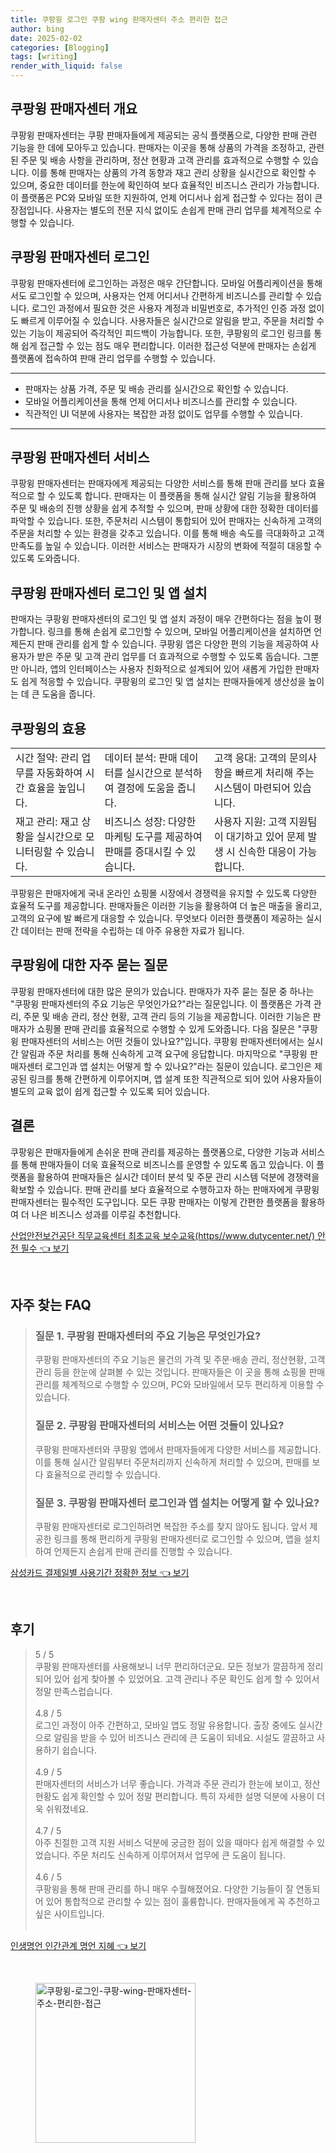 ```yaml
---
title: 쿠팡윙 로그인 쿠팡 wing 판매자센터 주소 편리한 접근
author: bing
date: 2025-02-02
categories: [Blogging]
tags: [writing]
render_with_liquid: false
---
```



<h2 id='쿠팡윙판매자센터개요'>쿠팡윙 판매자센터 개요</h2>

<p>쿠팡윙 판매자센터는 쿠팡 판매자들에게 제공되는 공식 플랫폼으로, 다양한 판매 관련 기능을 한 데에 모아두고 있습니다. 판매자는 이곳을 통해 상품의 가격을 조정하고, 관련된 주문 및 배송 사항을 관리하며, 정산 현황과 고객 관리를 효과적으로 수행할 수 있습니다. 이를 통해 판매자는 상품의 가격 동향과 재고 관리 상황을 실시간으로 확인할 수 있으며, 중요한 데이터를 한눈에 확인하여 보다 효율적인 비즈니스 관리가 가능합니다. 이 플랫폼은 PC와 모바일 또한 지원하여, 언제 어디서나 쉽게 접근할 수 있다는 점이 큰 장점입니다. 사용자는 별도의 전문 지식 없이도 손쉽게 판매 관리 업무를 체계적으로 수행할 수 있습니다.</p>

<h2 id='쿠팡윙판매자센터로그인'>쿠팡윙 판매자센터 로그인</h2>

<p>쿠팡윙 판매자센터에 로그인하는 과정은 매우 간단합니다. 모바일 어플리케이션을 통해서도 로그인할 수 있으며, 사용자는 언제 어디서나 간편하게 비즈니스를 관리할 수 있습니다. 로그인 과정에서 필요한 것은 사용자 계정과 비밀번호로, 추가적인 인증 과정 없이도 빠르게 이루어질 수 있습니다. 사용자들은 실시간으로 알림을 받고, 주문을 처리할 수 있는 기능이 제공되어 즉각적인 피드백이 가능합니다. 또한, 쿠팡윙의 로그인 링크를 통해 쉽게 접근할 수 있는 점도 매우 편리합니다. 이러한 접근성 덕분에 판매자는 손쉽게 플랫폼에 접속하여 판매 관리 업무를 수행할 수 있습니다.</p>

<hr />

<ul>
    <li>판매자는 상품 가격, 주문 및 배송 관리를 실시간으로 확인할 수 있습니다.</li>
    <li>모바일 어플리케이션을 통해 언제 어디서나 비즈니스를 관리할 수 있습니다.</li>
    <li>직관적인 UI 덕분에 사용자는 복잡한 과정 없이도 업무를 수행할 수 있습니다.</li>
</ul>

<hr />

<h2 id='쿠팡윙판매자센터서비스'>쿠팡윙 판매자센터 서비스</h2>

<p>쿠팡윙 판매자센터는 판매자에게 제공되는 다양한 서비스를 통해 판매 관리를 보다 효율적으로 할 수 있도록 합니다. 판매자는 이 플랫폼을 통해 실시간 알림 기능을 활용하여 주문 및 배송의 진행 상황을 쉽게 추적할 수 있으며, 판매 상황에 대한 정확한 데이터를 파악할 수 있습니다. 또한, 주문처리 시스템이 통합되어 있어 판매자는 신속하게 고객의 주문을 처리할 수 있는 환경을 갖추고 있습니다. 이를 통해 배송 속도를 극대화하고 고객 만족도를 높일 수 있습니다. 이러한 서비스는 판매자가 시장의 변화에 적절히 대응할 수 있도록 도와줍니다.</p>

<h2 id='쿠팡윙판매자센터로그인및앱설치'>쿠팡윙 판매자센터 로그인 및 앱 설치</h2>

<p>판매자는 쿠팡윙 판매자센터의 로그인 및 앱 설치 과정이 매우 간편하다는 점을 높이 평가합니다. 링크를 통해 손쉽게 로그인할 수 있으며, 모바일 어플리케이션을 설치하면 언제든지 판매 관리를 쉽게 할 수 있습니다. 쿠팡윙 앱은 다양한 편의 기능을 제공하여 사용자가 받은 주문 및 고객 관리 업무를 더 효과적으로 수행할 수 있도록 돕습니다. 그뿐만 아니라, 앱의 인터페이스는 사용자 친화적으로 설계되어 있어 새롭게 가입한 판매자도 쉽게 적응할 수 있습니다. 쿠팡윙의 로그인 및 앱 설치는 판매자들에게 생산성을 높이는 데 큰 도움을 줍니다.</p>

<h2 id='쿠팡윙의효용'>쿠팡윙의 효용</h2>

<table>
    <tr>
        <td>시간 절약: 관리 업무를 자동화하여 시간 효율을 높입니다.</td>
        <td>데이터 분석: 판매 데이터를 실시간으로 분석하여 결정에 도움을 줍니다.</td>
        <td>고객 응대: 고객의 문의사항을 빠르게 처리해 주는 시스템이 마련되어 있습니다.</td>
    </tr>
    <tr>
        <td>재고 관리: 재고 상황을 실시간으로 모니터링할 수 있습니다.</td>
        <td>비즈니스 성장: 다양한 마케팅 도구를 제공하여 판매를 증대시킬 수 있습니다.</td>
        <td>사용자 지원: 고객 지원팀이 대기하고 있어 문제 발생 시 신속한 대응이 가능합니다.</td>
    </tr>
</table>

<p>쿠팡윙은 판매자에게 국내 온라인 쇼핑몰 시장에서 경쟁력을 유지할 수 있도록 다양한 효율적 도구를 제공합니다. 판매자들은 이러한 기능을 활용하여 더 높은 매출을 올리고, 고객의 요구에 발 빠르게 대응할 수 있습니다. 무엇보다 이러한 플랫폼이 제공하는 실시간 데이터는 판매 전략을 수립하는 데 아주 유용한 자료가 됩니다.</p>

<h2 id='쿠팡윙에대한질문과답변'>쿠팡윙에 대한 자주 묻는 질문</h2>

<p>쿠팡윙 판매자센터에 대한 많은 문의가 있습니다. 판매자가 자주 묻는 질문 중 하나는 "쿠팡윙 판매자센터의 주요 기능은 무엇인가요?"라는 질문입니다. 이 플랫폼은 가격 관리, 주문 및 배송 관리, 정산 현황, 고객 관리 등의 기능을 제공합니다. 이러한 기능은 판매자가 쇼핑몰 판매 관리를 효율적으로 수행할 수 있게 도와줍니다. 다음 질문은 "쿠팡윙 판매자센터의 서비스는 어떤 것들이 있나요?"입니다. 쿠팡윙 판매자센터에서는 실시간 알림과 주문 처리를 통해 신속하게 고객 요구에 응답합니다. 마지막으로 "쿠팡윙 판매자센터 로그인과 앱 설치는 어떻게 할 수 있나요?"라는 질문이 있습니다. 로그인은 제공된 링크를 통해 간편하게 이루어지며, 앱 설계 또한 직관적으로 되어 있어 사용자들이 별도의 교육 없이 쉽게 접근할 수 있도록 되어 있습니다.</p>

<h2 id='결론'>결론</h2>

<p>쿠팡윙은 판매자들에게 손쉬운 판매 관리를 제공하는 플랫폼으로, 다양한 기능과 서비스를 통해 판매자들이 더욱 효율적으로 비즈니스를 운영할 수 있도록 돕고 있습니다. 이 플랫폼을 활용하여 판매자들은 실시간 데이터 분석 및 주문 관리 시스템 덕분에 경쟁력을 확보할 수 있습니다. 판매 관리를 보다 효율적으로 수행하고자 하는 판매자에게 쿠팡윙 판매자센터는 필수적인 도구입니다. 모든 쿠팡 판매자는 이렇게 간편한 플랫폼을 활용하여 더 나은 비즈니스 성과를 이루길 추천합니다.</p>


<p><a class="click-button" title="산업안전보건공단 직무교육센터 최초교육 보수교육(https//www.dutycenter.net/) 안전 필수" href="https://blackassets.github.io/posts/%EC%82%B0%EC%97%85%EC%95%88%EC%A0%84%EB%B3%B4%EA%B1%B4%EA%B3%B5%EB%8B%A8-%EC%A7%81%EB%AC%B4%EA%B5%90%EC%9C%A1%EC%84%BC%ED%84%B0-%EC%B5%9C%EC%B4%88%EA%B5%90%EC%9C%A1-%EB%B3%B4%EC%88%98%EA%B5%90%EC%9C%A1(httpswww.dutycenter.net)-%EC%95%88%EC%A0%84-%ED%95%84%EC%88%98/" rel="dofollow">산업안전보건공단 직무교육센터 최초교육 보수교육(https//www.dutycenter.net/) 안전 필수 👈 보기</a></p><br>
<h2 id='자주_찾는_FAQ'>자주 찾는 FAQ</h2>
<div itemscope="" itemtype="https://schema.org/FAQPage">
<blockquote>
<div itemscope="" itemprop="mainEntity" itemtype="https://schema.org/Question">
<h3 itemprop="name">질문 1. 쿠팡윙 판매자센터의 주요 기능은 무엇인가요?</h3>
<div itemscope="" itemprop="acceptedAnswer" itemtype="https://schema.org/Answer">
<span itemprop="text">
<p>쿠팡윙 판매자센터의 주요 기능은 물건의 가격 및 주문·배송 관리, 정산현황, 고객관리 등을 한눈에 살펴볼 수 있는 것입니다. 판매자들은 이 곳을 통해 쇼핑몰 판매 관리를 체계적으로 수행할 수 있으며, PC와 모바일에서 모두 편리하게 이용할 수 있습니다.</p>
</span>
</div>
</div>
<div itemscope="" itemprop="mainEntity" itemtype="https://schema.org/Question">
<h3 itemprop="name">질문 2. 쿠팡윙 판매자센터의 서비스는 어떤 것들이 있나요?</h3>
<div itemscope="" itemprop="acceptedAnswer" itemtype="https://schema.org/Answer">
<span itemprop="text">
<p>쿠팡윙 판매자센터와 쿠팡윙 앱에서 판매자들에게 다양한 서비스를 제공합니다. 이를 통해 실시간 알림부터 주문처리까지 신속하게 처리할 수 있으며, 판매를 보다 효율적으로 관리할 수 있습니다.</p>
</span>
</div>
</div>
<div itemscope="" itemprop="mainEntity" itemtype="https://schema.org/Question">
<h3 itemprop="name">질문 3. 쿠팡윙 판매자센터 로그인과 앱 설치는 어떻게 할 수 있나요?</h3>
<div itemscope="" itemprop="acceptedAnswer" itemtype="https://schema.org/Answer">
<span itemprop="text">
<p>쿠팡윙 판매자센터로 로그인하려면 복잡한 주소를 찾지 않아도 됩니다. 앞서 제공한 링크를 통해 편리하게 쿠팡윙 판매자센터로 로그인할 수 있으며, 앱을 설치하여 언제든지 손쉽게 판매 관리를 진행할 수 있습니다.</p>
</span>
</div>
</div>
</blockquote>
</div>
<p><a class="click-button" title="삼성카드 결제일별 사용기간 정확한 정보" href="https://blackassets.github.io/posts/%EC%82%BC%EC%84%B1%EC%B9%B4%EB%93%9C-%EA%B2%B0%EC%A0%9C%EC%9D%BC%EB%B3%84-%EC%82%AC%EC%9A%A9%EA%B8%B0%EA%B0%84-%EC%A0%95%ED%99%95%ED%95%9C-%EC%A0%95%EB%B3%B4/" rel="dofollow">삼성카드 결제일별 사용기간 정확한 정보 👈 보기</a></p><br>
<h2 id='후기'>후기</h2>
<div itemscope itemtype="https://schema.org/Product">
  <blockquote>
  <div itemprop="review" itemscope itemtype="https://schema.org/Review">
      <div itemprop="reviewRating" itemscope itemtype="https://schema.org/Rating"> <span itemprop="ratingValue">5</span> / <span itemprop="bestRating">5</span> </div>
      <span itemprop="reviewBody">쿠팡윙 판매자센터를 사용해보니 너무 편리하더군요. 모든 정보가 깔끔하게 정리되어 있어 쉽게 찾아볼 수 있었어요. 고객 관리나 주문 확인도 쉽게 할 수 있어서 정말 만족스럽습니다.</span>
  </div>
  <br>
  <div itemprop="review" itemscope itemtype="https://schema.org/Review">
      <div itemprop="reviewRating" itemscope itemtype="https://schema.org/Rating"> <span itemprop="ratingValue">4.8</span> / <span itemprop="bestRating">5</span> </div>
      <span itemprop="reviewBody">로그인 과정이 아주 간편하고, 모바일 앱도 정말 유용합니다. 출장 중에도 실시간으로 알림을 받을 수 있어 비즈니스 관리에 큰 도움이 되네요. 시설도 깔끔하고 사용하기 쉽습니다.</span>
  </div>
  <br>
  <div itemprop="review" itemscope itemtype="https://schema.org/Review">
      <div itemprop="reviewRating" itemscope itemtype="https://schema.org/Rating"> <span itemprop="ratingValue">4.9</span> / <span itemprop="bestRating">5</span> </div>
      <span itemprop="reviewBody">판매자센터의 서비스가 너무 좋습니다. 가격과 주문 관리가 한눈에 보이고, 정산 현황도 쉽게 확인할 수 있어 정말 편리합니다. 특히 자세한 설명 덕분에 사용이 더욱 쉬워졌네요.</span>
  </div>
  <br>
  <div itemprop="review" itemscope itemtype="https://schema.org/Review">
      <div itemprop="reviewRating" itemscope itemtype="https://schema.org/Rating"> <span itemprop="ratingValue">4.7</span> / <span itemprop="bestRating">5</span> </div>
      <span itemprop="reviewBody">아주 친절한 고객 지원 서비스 덕분에 궁금한 점이 있을 때마다 쉽게 해결할 수 있었습니다. 주문 처리도 신속하게 이루어져서 업무에 큰 도움이 됩니다.</span>
  </div>
  <br>
  <div itemprop="review" itemscope itemtype="https://schema.org/Review">
      <div itemprop="reviewRating" itemscope itemtype="https://schema.org/Rating"> <span itemprop="ratingValue">4.6</span> / <span itemprop="bestRating">5</span> </div>
      <span itemprop="reviewBody">쿠팡윙을 통해 판매 관리를 하니 매우 수월해졌어요. 다양한 기능들이 잘 연동되어 있어 통합적으로 관리할 수 있는 점이 훌륭합니다. 판매자들에게 꼭 추천하고 싶은 사이트입니다.</span>
  </div>
  <br>
  </blockquote>
</div>
<p><a class="click-button" title="인생명언 인간관계 명언 지혜" href="https://blackassets.github.io/posts/%EC%9D%B8%EC%83%9D%EB%AA%85%EC%96%B8-%EC%9D%B8%EA%B0%84%EA%B4%80%EA%B3%84-%EB%AA%85%EC%96%B8-%EC%A7%80%ED%98%9C/" rel="dofollow">인생명언 인간관계 명언 지혜 👈 보기</a></p><br>
<figure class="image"><img src="https://blackassets.github.io/assets/img/thumbnail/쿠팡윙-로그인-쿠팡-wing-판매자센터-주소-편리한-접근.webp" alt="쿠팡윙-로그인-쿠팡-wing-판매자센터-주소-편리한-접근" width="256" height="256"></figure>